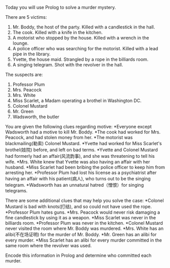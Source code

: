Today you will use Prolog to solve a murder mystery.

There are 5 victims:
1) Mr. Boddy, the host of the party.  Killed with a candlestick in the hall.
2) The cook.  Killed with a knife in the kitchen.
3) A motorist who stopped by the house.  Killed with a wrench in the lounge.
4) A police officer who was searching for the motorist.  Killed with a lead pipe in the library.
5) Yvette, the house maid.  Strangled by a rope in the billiards room.
6) A singing telegram.  Shot with the revolver in the hall.

The suspects are:
1) Professor Plum
2) Mrs. Peacock
3) Mrs. White
4) Miss Scarlet, a Madam operating a brothel in Washington DC.
5) Colonel Mustard
6) Mr. Green
7) Wadsworth, the butler

You are given the following clues regarding motive:
*Everyone except Wadsworth had a motive to kill Mr. Boddy.
*The cook had worked for Mrs. Peacock, and had stolen money from her.
*The motorist was blackmailing(勒索) Colonel Mustard.
*Yvette had worked for Miss Scarlet's brothel(妓院) before, and left on bad terms.
*Yvette and Colonel Mustard had formerly had an affair(风流韵事), and she was threatening to tell his wife.
*Mrs. White knew that Yvette was also having an affair with her husband.
*Miss Scarlet had been bribing the police officer to keep him from arresting her.
*Professor Plum had lost his license as a psychiatrist after having an affair with his patient(病人), who turns out to be the singing telegram.
*Wadsworth has an unnatural hatred（憎恨）for singing telegrams.

There are some additional clues that may help you solve the case:
*Colonel Mustard is bad with knots(打结), and so could not have used the rope.
*Professor Plum hates guns.
*Mrs. Peacock would never risk damaging a fine candlestick by using it as a weapon.
*Miss Scarlet was never in the billiards room.
*Professor Plum was never in the kitchen.
*Colonel Mustard never visited the room where Mr. Boddy was murdered.
*Mrs. White has an alibi(不在场证明) for the murder of Mr. Boddy.
*Mr. Green has an alibi for every murder.
*Miss Scarlet has an alibi for every murder committed in the same room where the revolver was used.

Encode this information in Prolog and determine who committed each murder.